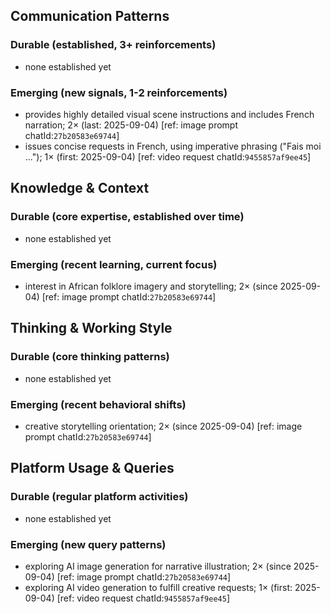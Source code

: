 ## Communication Patterns
### Durable (established, 3+ reinforcements)
- none established yet

### Emerging (new signals, 1-2 reinforcements)
- provides highly detailed visual scene instructions and includes French narration; 2× (last: 2025-09-04) [ref: image prompt chatId:`27b20583e69744`]
- issues concise requests in French, using imperative phrasing ("Fais moi ..."); 1× (first: 2025-09-04) [ref: video request chatId:`9455857af9ee45`]

## Knowledge & Context
### Durable (core expertise, established over time)
- none established yet

### Emerging (recent learning, current focus)
- interest in African folklore imagery and storytelling; 2× (since 2025-09-04) [ref: image prompt chatId:`27b20583e69744`]

## Thinking & Working Style
### Durable (core thinking patterns)
- none established yet

### Emerging (recent behavioral shifts)
- creative storytelling orientation; 2× (since 2025-09-04) [ref: image prompt chatId:`27b20583e69744`]

## Platform Usage & Queries
### Durable (regular platform activities)
- none established yet

### Emerging (new query patterns)
- exploring AI image generation for narrative illustration; 2× (since 2025-09-04) [ref: image prompt chatId:`27b20583e69744`]
- exploring AI video generation to fulfill creative requests; 1× (first: 2025-09-04) [ref: video request chatId:`9455857af9ee45`]
